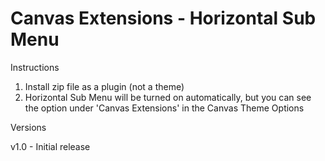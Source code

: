 Canvas Extensions - Horizontal Sub Menu
=======================================

Instructions

1. Install zip file as a plugin (not a theme)
2. Horizontal Sub Menu will be turned on automatically, but you can see the option under 'Canvas Extensions' in the Canvas Theme Options

Versions

v1.0 - Initial release
